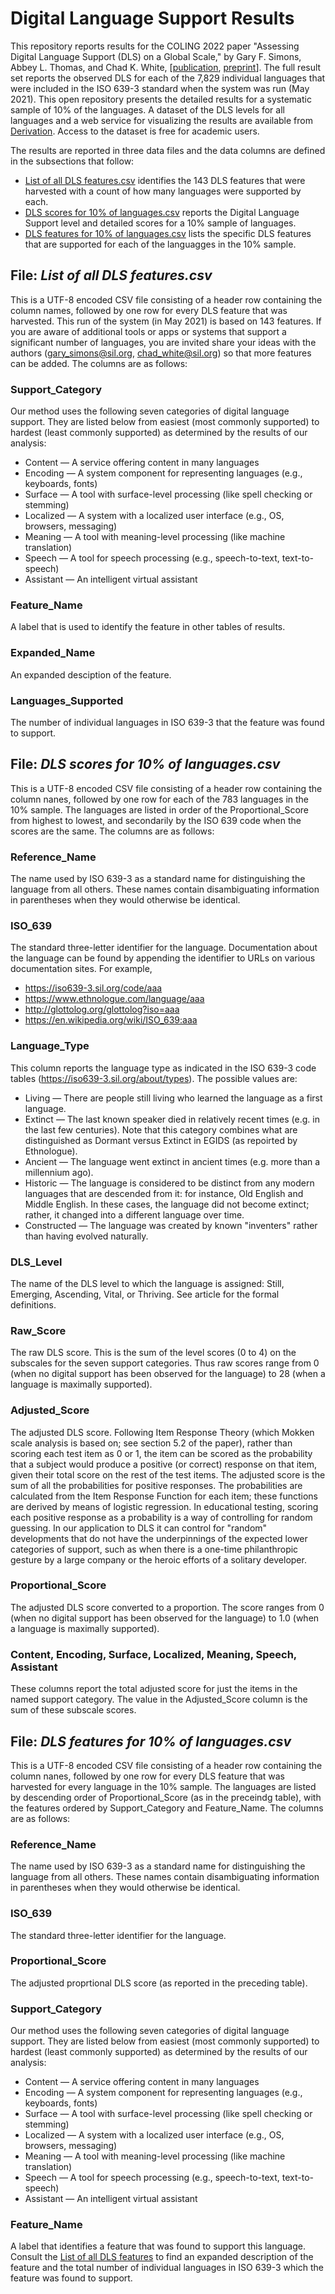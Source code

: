 # Digital Language Support Results

This repository reports results for the COLING 2022 paper 
"Assessing Digital Language Support (DLS) on a Global Scale," 
by Gary F. Simons, Abbey L. Thomas, and Chad K. White, 
[[publication](https://aclanthology.org/2022.coling-1.379/), [preprint](https://arxiv.org/abs/2209.13515)]. The full result set reports the observed 
DLS for each of the 7,829 individual languages that were included in the
ISO 639-3 standard when the system was run (May 2021). 
This open repository presents the detailed
results for a systematic sample of 10% of the languages. 
A dataset of the DLS levels for all languages and a web service for visualizing the results are
available from [Derivation](http://www.derivation.co/digitallanguagesupport/).
Access to the dataset is free for academic users.

The results are reported in three data files and the data columns
are defined in the subsections that follow:

* [List of all DLS features.csv](https://github.com/sil-ai/dls-results/blob/main/List%20of%20all%20DLS%20features.csv)
identifies the 143 DLS features that were harvested
with a count of how many languages were supported by each.
* [DLS scores for 10% of languages.csv](https://github.com/sil-ai/dls-results/blob/main/DLS%20scores%20for%2010%25%20of%20languages.csv) reports
the Digital Language Support level and detailed scores
for a 10% sample of languages.
* [DLS features for 10% of languages.csv](https://github.com/sil-ai/dls-results/blob/main/DLS%20features%20for%2010%25%20of%20languages.csv)
lists the specific DLS features that are supported for each of the
languagges in the 10% sample.


## File: *List of all DLS features.csv*

This is a UTF-8 encoded CSV file consisting of a header row 
containing the column names, followed by one row for every
DLS feature that was harvested. 
This run of the system
(in May 2021) is based on 143 features. If you are aware of additional
tools or apps or systems that support a significant number of languages,
you are invited share your ideas with the authors (gary_simons@sil.org, chad_white@sil.org) so that more features
can be added.
The columns are as follows:

### Support_Category

Our method uses the following seven categories
of digital language support. They are listed below from easiest (most
commonly supported) to hardest (least commonly
supported) as determined by the results of our analysis:

* Content &mdash; A service offering content in many languages
* Encoding &mdash; A system component for representing languages (e.g., keyboards, fonts)
* Surface &mdash; A tool with surface-level processing (like spell checking or stemming)
* Localized &mdash; A system with a localized user interface (e.g., OS, browsers, messaging)
* Meaning &mdash; A tool with meaning-level processing (like machine translation)
* Speech &mdash; A tool for speech processing (e.g., speech-to-text, text-to-speech)
* Assistant &mdash; An intelligent virtual assistant

### Feature_Name

A label that is used to identify the feature 
in other tables of results.

### Expanded_Name

An expanded desciption of the feature.

### Languages_Supported

The number of individual languages in ISO 639-3 that
the feature was found to support.


## File: *DLS scores for 10% of languages.csv*

This is a UTF-8 encoded CSV file consisting of a header row 
containing the column nanes, followed by one row for each of the 783
languages in the 10% sample.
 The languages are listed in order
of the Proportional_Score from highest to lowest, and 
secondarily by the ISO 639 code when the scores are the same.
The columns are as follows:

### Reference_Name

The name used by ISO 639-3 as a standard name for distinguishing 
the language from all others. These names contain 
disambiguating information in parentheses when they would 
otherwise be identical.

### ISO_639

The standard three-letter identifier for the language. Documentation
about the language can be found by appending the identifier
to URLs on various documentation sites. For example,

* https://iso639-3.sil.org/code/aaa
* https://www.ethnologue.com/language/aaa
* http://glottolog.org/glottolog?iso=aaa
* https://en.wikipedia.org/wiki/ISO_639:aaa

### Language_Type

This column reports the language type as indicated in the
ISO 639-3 code tables (https://iso639-3.sil.org/about/types). The
possible values are:

* Living &mdash; There are people still living who learned the language as a first language. 
* Extinct &mdash; The last known speaker died in relatively recent times
(e.g. in the last few centuries). Note that this category combines
what are distinguished as Dormant versus Extinct in EGIDS (as repoirted
by Ethnologue).
* Ancient &mdash; The language went extinct in ancient times (e.g. more than a millennium ago). 
* Historic &mdash; The language is considered to be distinct from any modern languages that are descended from it: for instance, Old English and Middle English. In these cases, the language did not become extinct; rather, it changed into a different language over time.
* Constructed &mdash; The language was created by known "inventers" rather
than having evolved naturally.

### DLS_Level

The name of the DLS level to which the language is assigned: Still,
Emerging, Ascending, Vital, or Thriving. See article for the formal
definitions.

### Raw_Score

The raw DLS score. This is the sum of the level scores (0 to 4)
on the subscales for the seven support categories.
Thus raw scores range from 0 (when no digital support has been
observed for the language)
to 28 (when a language is maximally supported).

### Adjusted_Score

The adjusted DLS score. Following Item Response Theory (which
Mokken scale analysis is based on; see section 5.2 of the paper),
rather than scoring each test item as 0 or 1, the item can be scored 
as the probability that a subject would produce a positive
(or correct) response on that item, given their total
score on the rest of the test items. The adjusted score is the sum of 
all the probabilities for positive responses.
The probabilities are calculated from 
the Item Response Function for each item; these functions are derived by means of 
logistic regression. In educational testing, scoring each positive response
as a probability is a way of controlling for random guessing. In our 
application to DLS it can control for "random" developments that do not
have the underpinnings of the expected lower categories of support, such as
when there is a one-time philanthropic gesture by a
large company or the heroic efforts of a solitary developer.

### Proportional_Score

The adjusted DLS score converted to a proportion.
The score ranges from 0 (when no digital support has been
observed for the language)
to 1.0 (when a language is maximally supported).

### Content, Encoding, Surface, Localized, Meaning, Speech, Assistant

These columns report the total adjusted score for just 
the items in the named support category. The value in the 
Adjusted_Score column is
the sum of these subscale scores. 

## File: *DLS features for 10% of languages.csv*

This is a UTF-8 encoded CSV file consisting of a header row 
containing the column nanes, followed by one row for every
DLS feature that was harvested for every language
in the 10% sample.
The languages are listed by descending order of Proportional_Score
(as in the preceindg table), with the features ordered by
Support_Category and Feature_Name.
The columns are as follows:

### Reference_Name

The name used by ISO 639-3 as a standard name for distinguishing 
the language from all others. These names contain 
disambiguating information in parentheses when they would 
otherwise be identical.

### ISO_639

The standard three-letter identifier for the language. 

### Proportional_Score

The adjusted proprtional DLS score (as reported in the preceding table).

### Support_Category

Our method uses the following seven categories
of digital language support. They are listed below from easiest (most
commonly supported) to hardest (least commonly
supported) as determined by the results of our analysis:

* Content &mdash; A service offering content in many languages
* Encoding &mdash; A system component for representing languages (e.g., keyboards, fonts)
* Surface &mdash; A tool with surface-level processing (like spell checking or stemming)
* Localized &mdash; A system with a localized user interface (e.g., OS, browsers, messaging)
* Meaning &mdash; A tool with meaning-level processing (like machine translation)
* Speech &mdash; A tool for speech processing (e.g., speech-to-text, text-to-speech)
* Assistant &mdash; An intelligent virtual assistant

### Feature_Name

A label that identifies a feature that was found to support this language. Consult
the [List of all DLS features](https://github.com/sil-ai/dls-results/blob/main/Results%20for%20all%20languages/List%20of%20all%20DLS%20features.csv) 
to find an expanded description of the feature and the
total number of individual languages in ISO 639-3 which
the feature was found to support.
